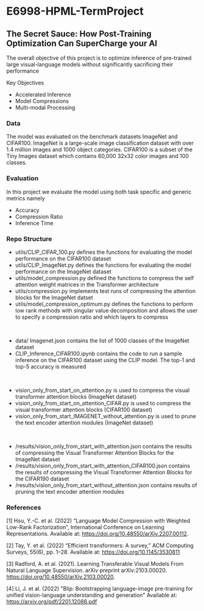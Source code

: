 # E6998-HPML-TermProject

## The Secret Sauce: How Post-Training Optimization Can SuperCharge your AI

The overall objective of this project is to optimize inference of pre-trained large visual-language models without significantly sacrificing their performance

Key Objectives 
- Accelerated Inference
- Model Compressions
- Multi-modal Processing

### Data

The model was evaluated on the benchmark datasets ImageNet and CIFAR100. ImageNet is a large-scale image classification dataset with over 1.4 million images and 1000 object categories. CIFAR100 is a subset of the Tiny Images dataset which contains 60,000 32x32 color images and 100 classes.

### Evaluation

In this project we evaluate the model using both task specific and generic metrics namely

- Accuracy
- Compression Ratio
- Inference Time

### Repo Structure

- utils/CLIP_CIFAR_100.py defines the functions for evaluating the model performance on the CIFAR100 dataset
- utils/CLIP_ImageNet.py defines the functions for evaluating the model performance on the ImageNet dataset
- utils/model_compression.py defined the functions to compress the self attention weight matrices in the Transformer architecture
- utils/compression.py implements test runs of compressing the attention blocks for the ImageNet datset
- utils/model_compression_optimum.py defines the functions to perform low rank methods with singular value decomposition and allows the user to specify a compression ratio and which layers to compress
<br>

- data/ Imagenet.json contains the list of 1000 classes of the ImageNet dataset
- CLIP_Inference_CIFAR100.ipynb contains the code to run a sample inference on the CIFAR100 dataset using the CLIP model. The top-1 and top-5 accuracy is measured
<br>

- vision_only_from_start_on_attention.py is used to compress the visual transformer attention blocks (ImageNet dataset)
- vision_only_from_start_on_attention_CIFAR.py is used to compress the visual transformer attention blocks (CIFAR100 dataset)
- vision_only_from_start_IMAGENET_without_attention.py is used to prune the text encoder attention modules (ImageNet dataset)
<br>

- /results/vision_only_from_start_with_attention.json contains the results of compressing the Visual Transformer Attention Blocks for the ImageNet dataset
- /results/vision_only_from_start_with_attention_CIFAR100.json contains the results of compressing the Visual Transformer Attention Blocks for the CIFAR190 dataset
- /results/vision_only_from_start_without_attention.json contains results of pruning the text encoder attention modules

### References

[1] Hsu, Y.-C. et al. (2022) “Language Model Compression with Weighted Low-Rank Factorization”, International Conference on Learning Representations. Available at: https://doi.org/10.48550/arXiv.2207.00112. 

[2] Tay, Y. et al. (2022) “Efficient transformers: A survey,” ACM Computing Surveys, 55(6), pp. 1–28. Available at: https://doi.org/10.1145/3530811 

[3] Radford, A. et al. (2021). Learning Transferable Visual Models From Natural Language Supervision. arXiv preprint arXiv:2103.00020. https://doi.org/10.48550/arXiv.2103.00020.

[4] Li, J. et al. (2022) "Blip: Bootstrapping language-image pre-training for unified vision-language understanding and generation" Available at: https://arxiv.org/pdf/2201.12086.pdf
